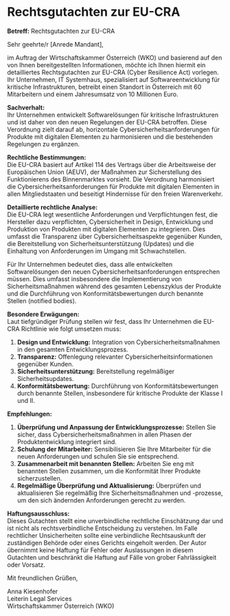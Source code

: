 # Rechtsgutachten zur EU-CRA

**Betreff:** Rechtsgutachten zur EU-CRA

Sehr geehrte/r [Anrede Mandant],

im Auftrag der Wirtschaftskammer Österreich (WKO) und basierend auf den von Ihnen bereitgestellten Informationen, möchte ich Ihnen hiermit ein detailliertes Rechtsgutachten zur EU-CRA (Cyber Resilience Act) vorlegen. Ihr Unternehmen, IT Systemhaus, spezialisiert auf Softwareentwicklung für kritische Infrastrukturen, betreibt einen Standort in Österreich mit 60 Mitarbeitern und einem Jahresumsatz von 10 Millionen Euro.

**Sachverhalt:**  
Ihr Unternehmen entwickelt Softwarelösungen für kritische Infrastrukturen und ist daher von den neuen Regelungen der EU-CRA betroffen. Diese Verordnung zielt darauf ab, horizontale Cybersicherheitsanforderungen für Produkte mit digitalen Elementen zu harmonisieren und die bestehenden Regelungen zu ergänzen.

**Rechtliche Bestimmungen:**  
Die EU-CRA basiert auf Artikel 114 des Vertrags über die Arbeitsweise der Europäischen Union (AEUV), der Maßnahmen zur Sicherstellung des Funktionierens des Binnenmarktes vorsieht. Die Verordnung harmonisiert die Cybersicherheitsanforderungen für Produkte mit digitalen Elementen in allen Mitgliedstaaten und beseitigt Hindernisse für den freien Warenverkehr.

**Detaillierte rechtliche Analyse:**  
Die EU-CRA legt wesentliche Anforderungen und Verpflichtungen fest, die Hersteller dazu verpflichten, Cybersicherheit in Design, Entwicklung und Produktion von Produkten mit digitalen Elementen zu integrieren. Dies umfasst die Transparenz über Cybersicherheitsaspekte gegenüber Kunden, die Bereitstellung von Sicherheitsunterstützung (Updates) und die Einhaltung von Anforderungen im Umgang mit Schwachstellen.

Für Ihr Unternehmen bedeutet dies, dass alle entwickelten Softwarelösungen den neuen Cybersicherheitsanforderungen entsprechen müssen. Dies umfasst insbesondere die Implementierung von Sicherheitsmaßnahmen während des gesamten Lebenszyklus der Produkte und die Durchführung von Konformitätsbewertungen durch benannte Stellen (notified bodies).

**Besondere Erwägungen:**  
Laut tiefgründiger Prüfung stellen wir fest, dass Ihr Unternehmen die EU-CRA Richtlinie wie folgt umsetzen muss:
1. **Design und Entwicklung:** Integration von Cybersicherheitsmaßnahmen in den gesamten Entwicklungsprozess.
2. **Transparenz:** Offenlegung relevanter Cybersicherheitsinformationen gegenüber Kunden.
3. **Sicherheitsunterstützung:** Bereitstellung regelmäßiger Sicherheitsupdates.
4. **Konformitätsbewertung:** Durchführung von Konformitätsbewertungen durch benannte Stellen, insbesondere für kritische Produkte der Klasse I und II.

**Empfehlungen:**  
1. **Überprüfung und Anpassung der Entwicklungsprozesse:** Stellen Sie sicher, dass Cybersicherheitsmaßnahmen in allen Phasen der Produktentwicklung integriert sind.
2. **Schulung der Mitarbeiter:** Sensibilisieren Sie Ihre Mitarbeiter für die neuen Anforderungen und schulen Sie sie entsprechend.
3. **Zusammenarbeit mit benannten Stellen:** Arbeiten Sie eng mit benannten Stellen zusammen, um die Konformität Ihrer Produkte sicherzustellen.
4. **Regelmäßige Überprüfung und Aktualisierung:** Überprüfen und aktualisieren Sie regelmäßig Ihre Sicherheitsmaßnahmen und -prozesse, um den sich ändernden Anforderungen gerecht zu werden.

**Haftungsausschluss:**  
Dieses Gutachten stellt eine unverbindliche rechtliche Einschätzung dar und ist nicht als rechtsverbindliche Entscheidung zu verstehen. Im Falle rechtlicher Unsicherheiten sollte eine verbindliche Rechtsauskunft der zuständigen Behörde oder eines Gerichts eingeholt werden. Der Autor übernimmt keine Haftung für Fehler oder Auslassungen in diesem Gutachten und beschränkt die Haftung auf Fälle von grober Fahrlässigkeit oder Vorsatz.

Mit freundlichen Grüßen,

Anna Kiesenhofer  
Leiterin Legal Services  
Wirtschaftskammer Österreich (WKO)

<!--- legal.md: Alle Checks wurden ordnungsgemäß durchgeführt. --->